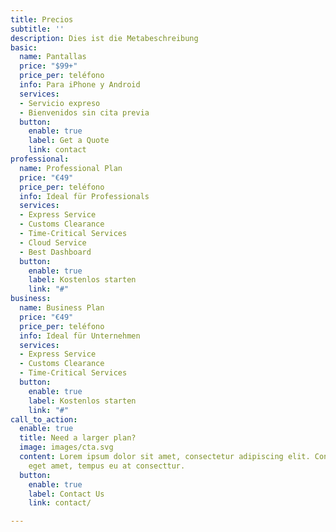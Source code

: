```yaml
---
title: Precios
subtitle: ''
description: Dies ist die Metabeschreibung
basic:
  name: Pantallas
  price: "$99+"
  price_per: teléfono
  info: Para iPhone y Android
  services:
  - Servicio expreso
  - Bienvenidos sin cita previa
  button:
    enable: true
    label: Get a Quote
    link: contact
professional:
  name: Professional Plan
  price: "€49"
  price_per: teléfono
  info: Ideal für Professionals
  services:
  - Express Service
  - Customs Clearance
  - Time-Critical Services
  - Cloud Service
  - Best Dashboard
  button:
    enable: true
    label: Kostenlos starten
    link: "#"
business:
  name: Business Plan
  price: "€49"
  price_per: teléfono
  info: Ideal für Unternehmen
  services:
  - Express Service
  - Customs Clearance
  - Time-Critical Services
  button:
    enable: true
    label: Kostenlos starten
    link: "#"
call_to_action:
  enable: true
  title: Need a larger plan?
  image: images/cta.svg
  content: Lorem ipsum dolor sit amet, consectetur adipiscing elit. Consequat tristique
    eget amet, tempus eu at consecttur.
  button:
    enable: true
    label: Contact Us
    link: contact/

---
```

